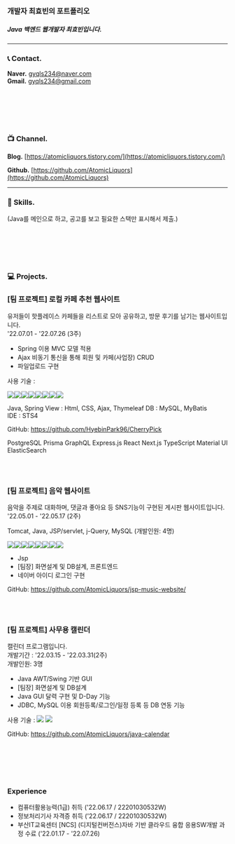 ### 개발자 최효빈의 포트폴리오
##### Java 백엔드 웹개발자 최효빈입니다.

<!--모델 : https://roseline.oopy.io/resume-->


---



### 📞 Contact.
**Naver.** gyqls234@naver.com       
**Gmail.** gyqls234@gmail.com   

&nbsp;
---
&nbsp;

    
### 📺 Channel.

**Blog.** [https://atomicliquors.tistory.com/](https://atomicliquors.tistory.com/)

**Github.**  [https://github.com/AtomicLiquors](https://github.com/AtomicLiquors)

</div>


---


### 🔧 Skills.  
(Java를 메인으로 하고, 공고를 보고 필요한 스택만 표시해서 제출.)

<!--
<img src="https://img.shields.io/badge/html5-E34F26?style=for-the-badge&logo=Java&logoColor=white">
<div style="display: flex;">
<img src="https://img.shields.io/badge/html5-E34F26?style=for-the-badge&logo=html5&logoColor=white"> 
<img src="https://img.shields.io/badge/css-1572B6?style=for-the-badge&logo=css3&logoColor=white"> 
<img src="https://img.shields.io/badge/javascript-F7DF1E?style=for-the-badge&logo=javascript&logoColor=black"> 
<img src="https://img.shields.io/badge/bootstrap-7952B3?style=for-the-badge&logo=bootstrap&logoColor=white">
<img src="https://img.shields.io/badge/jquery-0769AD?style=for-the-badge&logo=jquery&logoColor=white">
</div>

  

<div style="display: flex;">
<img src="https://img.shields.io/badge/mysql-4479A1?style=for-the-badge&logo=mysql&logoColor=white"> 
 
  <img src="https://img.shields.io/badge/spring-6DB33F?style=for-the-badge&logo=spring&logoColor=white"> 
  <img src="https://img.shields.io/badge/apache tomcat-F8DC75?style=for-the-badge&logo=apachetomcat&logoColor=white">
  <br>
  
  <img src="https://img.shields.io/badge/github-181717?style=for-the-badge&logo=github&logoColor=white">
  <img src="https://img.shields.io/badge/git-F05032?style=for-the-badge&logo=git&logoColor=white">
  <img src="https://img.shields.io/badge/fontawesome-339AF0?style=for-the-badge&logo=fontawesome&logoColor=white">
  </div>
-->
&nbsp;
---
&nbsp;
### 💻 Projects.

### [팀 프로젝트] 로컬 카페 추천 웹사이트
유저들이 핫플레이스 카페들을 리스트로 모아 공유하고, 방문 후기를 남기는 웹사이트입니다.  
'22.07.01 - '22.07.26 (3주)   
  
- Spring 이용 MVC 모델 적용  
- Ajax 비동기 통신을 통해 회원 및 카페(사업장) CRUD
- 파일업로드 구현

사용 기술 :
<div style="display: flex;">
    <img src="https://img.shields.io/badge/java-edeae8?style=for-the-badge&logo=Java&logoColor=black">
    <img src="https://img.shields.io/badge/spring-edeae8?style=for-the-badge&logo=Java&logoColor=black">
    <img src="https://img.shields.io/badge/html-edeae8?style=for-the-badge&logo=Java&logoColor=black">
    <img src="https://img.shields.io/badge/css-edeae8?style=for-the-badge&logo=Java&logoColor=black">
    <img src="https://img.shields.io/badge/javascript-edeae8?style=for-the-badge&logo=Java&logoColor=black">
    <img src="https://img.shields.io/badge/thymeleaf-edeae8?style=for-the-badge&logo=Java&logoColor=black">
    <img src="https://img.shields.io/badge/mysql-edeae8?style=for-the-badge&logo=Java&logoColor=black">
    <img src="https://img.shields.io/badge/mybatis-edeae8?style=for-the-badge&logo=Java&logoColor=black">
</div>

Java, Spring
View : Html, CSS, Ajax, Thymeleaf 
DB : MySQL, MyBatis  
IDE : STS4

GitHub: https://github.com/HyebinPark96/CherryPick  
  
<!--
**Skills**  
Java. Spring

View : Html, CSS, Ajax, Thymeleaf 
DB : MySQL, MyBatis  
IDE : STS4-->

PostgreSQL Prisma GraphQL Express.js React Next.js TypeScript Material UI  ElasticSearch

<!-- Project REadme로.
**역할 분담**  
김서하  
● DB 설계 및 클라우드 DB 관리  
● Kakaomap api로 지도 데이터 적용  
● Ajax 비동기 통신 활용한 카페 , 북마크 crud   

박혜빈  
● 개발환경 구축 및 형상관리  
● Spring Security 적용 권한 및 인증 설정 / Bcrypt 로 패스워드 해싱  
● HttpSession로 유저 정보 관리  
● SmartEditor 리뷰 작성 및 게시판 구현  
● jQuery / Ajax / Jackson 라이브러리 사용으로 JSON 데이터 변환 및 비동기 통신  
● RESTful API 설계  
● ErrorController 인터페이스 구현으로 에러페이지 커스터마이징  
● MyBatis 동적 쿼리 사용으로 분기처리  
  
최효빈  
● 프론트엔드 : css 디자인 및 js/jquery 이용 동적 엘리먼트 제어  
● 파일업로드 구현 및 Drag & Drop 방식과 이미지 미리보기 구현  
● Ajax 비동기 통신을 통한 카페(사업장) 등록 및 수정 구현  -->
  
&nbsp;    
&nbsp;      

### [팀 프로젝트] 음악 웹사이트
음악을 주제로 대화하며, 댓글과 좋아요 등 SNS기능이 구현된 게시판 웹사이트입니다.  
'22.05.01 - '22.05.17 (2주)
  &nbsp;  

Tomcat, Java, JSP/servlet, j-Query, MySQL (개발인원: 4명)
<div style="display: flex;">
    <img src="https://img.shields.io/badge/java-edeae8?style=for-the-badge&logo=Java&logoColor=black">
    <img src="https://img.shields.io/badge/spring-edeae8?style=for-the-badge&logo=Java&logoColor=black">
    <img src="https://img.shields.io/badge/html-edeae8?style=for-the-badge&logo=Java&logoColor=black">
    <img src="https://img.shields.io/badge/css-edeae8?style=for-the-badge&logo=Java&logoColor=black">
    <img src="https://img.shields.io/badge/ajax-edeae8?style=for-the-badge&logo=Java&logoColor=black">
    <img src="https://img.shields.io/badge/thymeleaf-edeae8?style=for-the-badge&logo=Java&logoColor=black">
    <img src="https://img.shields.io/badge/mysql-edeae8?style=for-the-badge&logo=Java&logoColor=black">
    <img src="https://img.shields.io/badge/mybatis-edeae8?style=for-the-badge&logo=Java&logoColor=black">
</div>

- Jsp
- [팀장] 화면설계 및 DB설계, 프론트엔드
- 네이버 아이디 로그인 구현

GitHub: https://github.com/AtomicLiquors/jsp-music-website/

&nbsp;  
&nbsp;    

### [팀 프로젝트] 사무용 캘린더
캘린더 프로그램입니다.  
개발기간 : '22.03.15 - '22.03.31(2주)  
개발인원: 3명  

- Java AWT/Swing 기반 GUI
- [팀장] 화면설계 및 DB설계 
- Java GUI 달력 구현 및 D-Day 기능
- JDBC, MySQL 이용 회원등록/로그인/일정 등록 등 DB 연동 기능


사용 기술 : 
<img src="https://img.shields.io/badge/java-edeae8?style=for-the-badge&logo=Java&logoColor=black">
<img src="https://img.shields.io/badge/mysql-edeae8?style=for-the-badge&logo=Java&logoColor=black">

GitHub: https://github.com/AtomicLiquors/java-calendar

&nbsp;
---
&nbsp;
### Experience

- 컴퓨터활용능력(1급) 취득 ('22.06.17 / 22201030532W)
- 정보처리기사 자격증 취득 ('22.06.17 / 22201030532W)
- 부산IT교육센터 [NCS] (디지털컨버전스)자바 기반 클라우드 융합 응용SW개발 과정 수료 ('22.01.17 - '22.07.26)

